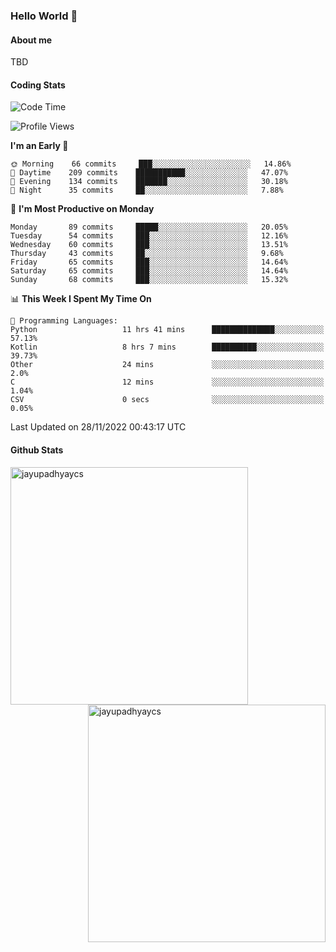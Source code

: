 ### Hello World 👋
#### About me
TBD
#### Coding Stats
<!--START_SECTION:waka-->
![Code Time](http://img.shields.io/badge/Code%20Time-299%20hrs%2025%20mins-blue)

![Profile Views](http://img.shields.io/badge/Profile%20Views-0-blue)

**I'm an Early 🐤** 

```text
🌞 Morning    66 commits     ███░░░░░░░░░░░░░░░░░░░░░░   14.86% 
🌆 Daytime    209 commits    ███████████░░░░░░░░░░░░░░   47.07% 
🌃 Evening    134 commits    ███████░░░░░░░░░░░░░░░░░░   30.18% 
🌙 Night      35 commits     ██░░░░░░░░░░░░░░░░░░░░░░░   7.88%

```
📅 **I'm Most Productive on Monday** 

```text
Monday       89 commits     █████░░░░░░░░░░░░░░░░░░░░   20.05% 
Tuesday      54 commits     ███░░░░░░░░░░░░░░░░░░░░░░   12.16% 
Wednesday    60 commits     ███░░░░░░░░░░░░░░░░░░░░░░   13.51% 
Thursday     43 commits     ██░░░░░░░░░░░░░░░░░░░░░░░   9.68% 
Friday       65 commits     ███░░░░░░░░░░░░░░░░░░░░░░   14.64% 
Saturday     65 commits     ███░░░░░░░░░░░░░░░░░░░░░░   14.64% 
Sunday       68 commits     ███░░░░░░░░░░░░░░░░░░░░░░   15.32%

```


📊 **This Week I Spent My Time On** 

```text
💬 Programming Languages: 
Python                   11 hrs 41 mins      ██████████████░░░░░░░░░░░   57.13% 
Kotlin                   8 hrs 7 mins        ██████████░░░░░░░░░░░░░░░   39.73% 
Other                    24 mins             ░░░░░░░░░░░░░░░░░░░░░░░░░   2.0% 
C                        12 mins             ░░░░░░░░░░░░░░░░░░░░░░░░░   1.04% 
CSV                      0 secs              ░░░░░░░░░░░░░░░░░░░░░░░░░   0.05%

```


 Last Updated on 28/11/2022 00:43:17 UTC
<!--END_SECTION:waka-->
#### Github Stats

<p  ><img align="left" src="https://github-readme-stats.vercel.app/api/top-langs?username=jayupadhyaycs&theme=tokyonight&show_icons=true&locale=en&layout=compact" alt="jayupadhyaycs" width="380px"  /> 
<img align="right" src="https://github-readme-streak-stats.herokuapp.com/?user=jayupadhyaycs&theme=tokyonight&" alt="jayupadhyaycs" width="380px"/>
</p>




<!--
**JayUpadhyayCS/JayUpadhyayCS** is a ✨ _special_ ✨ repository because its `README.md` (this file) appears on your GitHub profile.

Here are some ideas to get you started:

- 🔭 I’m currently working on ...
- 🌱 I’m currently learning ...
- 👯 I’m looking to collaborate on ...
- 🤔 I’m looking for help with ...
- 💬 Ask me about ...
- 📫 How to reach me: ...
- 😄 Pronouns: ...
- ⚡ Fun fact: ...
-->
